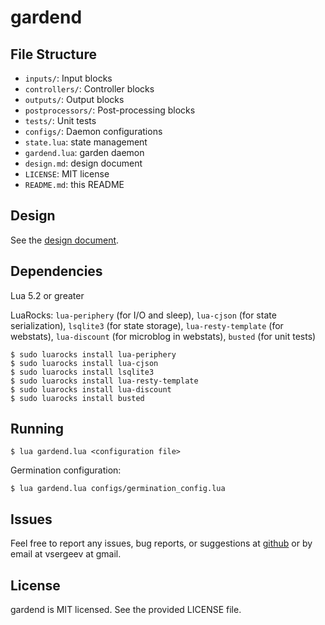 # gardend

## File Structure

* `inputs/`: Input blocks
* `controllers/`: Controller blocks
* `outputs/`: Output blocks
* `postprocessors/`: Post-processing blocks
* `tests/`: Unit tests
* `configs/`: Daemon configurations
* `state.lua`: state management
* `gardend.lua`: garden daemon
* `design.md`: design document
* `LICENSE`: MIT license
* `README.md`: this README

## Design

See the [design document](design.md).

## Dependencies

Lua 5.2 or greater

LuaRocks: `lua-periphery` (for I/O and sleep), `lua-cjson` (for state serialization), `lsqlite3` (for state storage), `lua-resty-template` (for webstats), `lua-discount` (for microblog in webstats), `busted` (for unit tests)

```
$ sudo luarocks install lua-periphery
$ sudo luarocks install lua-cjson
$ sudo luarocks install lsqlite3
$ sudo luarocks install lua-resty-template
$ sudo luarocks install lua-discount
$ sudo luarocks install busted
```

## Running

```
$ lua gardend.lua <configuration file>
```

Germination configuration:

```
$ lua gardend.lua configs/germination_config.lua
```

## Issues

Feel free to report any issues, bug reports, or suggestions at [github](https://github.com/vsergeev/gardend/issues) or by email at vsergeev at gmail.

## License

gardend is MIT licensed. See the provided LICENSE file.

